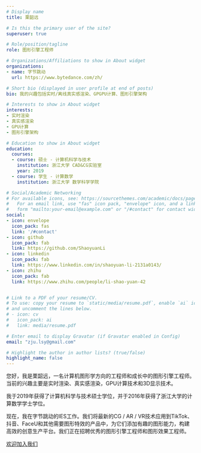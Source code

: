 ```yaml
---
# Display name
title: 栗韶远

# Is this the primary user of the site?
superuser: true

# Role/position/tagline
role: 图形引擎工程师

# Organizations/Affiliations to show in About widget
organizations:
- name: 字节跳动
  url: https://www.bytedance.com/zh/

# Short bio (displayed in user profile at end of posts)
bio: 我的兴趣包括实时/离线真实感渲染、GPGPU计算、图形引擎架构

# Interests to show in About widget
interests:
- 实时渲染
- 真实感渲染
- GPU计算
- 图形引擎架构

# Education to show in About widget
education:
  courses:
  - course: 硕士 - 计算机科学与技术
    institution: 浙江大学 CAD&CG实验室
    year: 2019
  - course: 学生 - 计算数学
    institution: 浙江大学 数学科学学院

# Social/Academic Networking
# For available icons, see: https://sourcethemes.com/academic/docs/page-builder/#icons
#   For an email link, use "fas" icon pack, "envelope" icon, and a link in the
#   form "mailto:your-email@example.com" or "/#contact" for contact widget.
social:
- icon: envelope
  icon_pack: fas
  link: '/#contact'
- icon: github
  icon_pack: fab
  link: https://github.com/ShaoyuanLi
- icon: linkedin
  icon_pack: fab
  link: https://www.linkedin.com/in/shaoyuan-li-2131a0143/
- icon: zhihu
  icon_pack: fab
  link: https://www.zhihu.com/people/li-shao-yuan-42


# Link to a PDF of your resume/CV.
# To use: copy your resume to `static/media/resume.pdf`, enable `ai` icons in `params.toml`, 
# and uncomment the lines below.
# - icon: cv
#   icon_pack: ai
#   link: media/resume.pdf

# Enter email to display Gravatar (if Gravatar enabled in Config)
email: "zju.lsy@gmail.com"

# Highlight the author in author lists? (true/false)
highlight_name: false
---
```


您好，我是栗韶远，一名计算机图形学方向的工程师和成长中的图形引擎工程师。当前的兴趣主要是实时渲染、真实感渲染，GPU计算技术和3D显示技术。

我于2019年获得了计算机科学与技术硕士学位，并于2016年获得了浙江大学的计算数学学士学位。

现在，我在字节跳动的IES工作。我们将最新的CG / AR / VR技术应用到TikTok、抖音、FaceU和其他需要图形特效的产品中，为它们添加有趣的图形能力，构建高效的创意生产平台。我们正在招聘优秀的图形引擎工程师和图形效果工程师。


[欢迎加入我们](https://job.toutiao.com/s/JVFuQhq)
